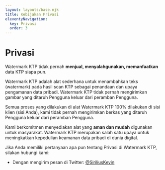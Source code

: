 ```yaml
---
layout: layouts/base.njk
title: Kebijakan Privasi
eleventyNavigation:
  key: Privasi
  order: 3
---
```


<div class="container">
  <div class="paragraph">

# Privasi

Watermark KTP tidak pernah **menjual, menyalahgunakan, memanfaatkan** data KTP siapa pun.

Watermark KTP adalah alat sederhana untuk menambahkan teks (watermark) pada hasil scan KTP sebagai penandaan dan upaya pengamanan data pribadi. Watermark KTP tidak pernah mengirimkan gambar yang ditaruh Pengguna keluar dari peramban Pengguna.

Semua proses yang dilakukan di alat Watermark KTP 100% dilakukan di sisi klien (sisi Anda), kami tidak pernah mengirimkan berkas yang ditaruh Pengguna keluar dari peramban Pengguna.

Kami berkomitmen menyediakan alat yang **aman dan mudah** digunakan untuk masyarakat. Watermark KTP merupakan salah satu upaya untuk meningkatkan kepedulian keamanan data pribadi di dunia digital.

Jika Anda memiliki pertanyaan apa pun tentang Privasi di Watermark KTP, silakan hubungi kami:

- Dengan mengirim pesan di Twitter: [@SiriliusKevin](https://twitter.com/SiriliusKevin)

  </div>
</div>
